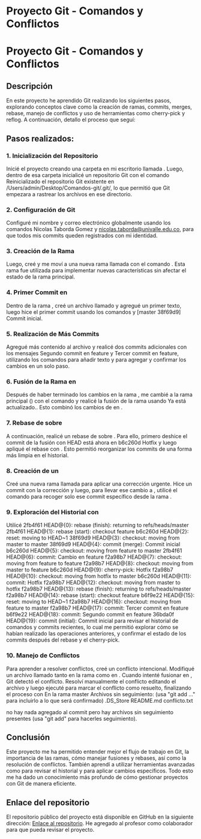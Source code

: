 # Proyecto Git - Comandos y Conflictos
# Proyecto Git - Comandos y Conflictos

## Descripción

En este proyecto he aprendido Git realizando los siguientes pasos, explorando conceptos clave como la creación de ramas, commits, merges, rebase, manejo de conflictos y uso de herramientas como cherry-pick y reflog. A continuación, detallo el proceso que seguí:

## Pasos realizados:

### 1. Inicialización del Repositorio
Inicié el proyecto creando una carpeta en mi escritorio llamada . Luego, dentro de esa carpeta inicialicé un repositorio Git con el comando Reinicializado el repositorio Git existente en /Users/admin/Desktop/Comandos-git/.git/, lo que permitió que Git empezara a rastrear los archivos en ese directorio.

### 2. Configuración de Git
Configuré mi nombre y correo electrónico globalmente usando los comandos Nicolas Taborda Gomez y nicolas.taborda@univalle.edu.co, para que todos mis commits queden registrados con mi identidad.

### 3. Creación de la Rama 
Luego, creé y me moví a una nueva rama llamada  con el comando . Esta rama fue utilizada para implementar nuevas características sin afectar el estado de la rama principal.

### 4. Primer Commit en 
Dentro de la rama , creé un archivo llamado  y agregué un primer texto, luego hice el primer commit usando los comandos  y [master 38f69d9] Commit inicial.

### 5. Realización de Más Commits
Agregué más contenido al archivo  y realicé dos commits adicionales con los mensajes Segundo commit en feature y Tercer commit en feature, utilizando los comandos  para añadir texto y  para agregar y confirmar los cambios en un solo paso.

### 6. Fusión de la Rama  en 
Después de haber terminado los cambios en la rama , me cambié a la rama principal () con el comando  y realicé la fusión de la rama  usando Ya está actualizado.. Esto combinó los cambios de  en .

### 7. Rebase de  sobre 
A continuación, realicé un rebase de  sobre . Para ello, primero deshice el commit de la fusión con HEAD está ahora en b6c260d Hotfix y luego apliqué el rebase con . Esto permitió reorganizar los commits de una forma más limpia en el historial.

### 8. Creación de un 
Creé una nueva rama llamada  para aplicar una corrección urgente. Hice un commit con la corrección y luego, para llevar ese cambio a , utilicé el comando  para recoger solo ese commit específico desde la rama .

### 9. Exploración del Historial con 
Utilicé 2fb4f61 HEAD@{0}: rebase (finish): returning to refs/heads/master
2fb4f61 HEAD@{1}: rebase (start): checkout feature
b6c260d HEAD@{2}: reset: moving to HEAD~1
38f69d9 HEAD@{3}: checkout: moving from master to master
38f69d9 HEAD@{4}: commit (merge): Commit inicial
b6c260d HEAD@{5}: checkout: moving from feature to master
2fb4f61 HEAD@{6}: commit: Cambio en feature
f2a98b7 HEAD@{7}: checkout: moving from feature to feature
f2a98b7 HEAD@{8}: checkout: moving from master to feature
b6c260d HEAD@{9}: cherry-pick: Hotfix
f2a98b7 HEAD@{10}: checkout: moving from hotfix to master
b6c260d HEAD@{11}: commit: Hotfix
f2a98b7 HEAD@{12}: checkout: moving from master to hotfix
f2a98b7 HEAD@{13}: rebase (finish): returning to refs/heads/master
f2a98b7 HEAD@{14}: rebase (start): checkout feature
b6f9e22 HEAD@{15}: reset: moving to HEAD~1
f2a98b7 HEAD@{16}: checkout: moving from feature to master
f2a98b7 HEAD@{17}: commit: Tercer commit en feature
b6f9e22 HEAD@{18}: commit: Segundo commit en feature
36bda0f HEAD@{19}: commit (initial): Commit inicial para revisar el historial de comandos y commits recientes, lo cual me permitió explorar cómo se habían realizado las operaciones anteriores, y confirmar el estado de los commits después del rebase y el cherry-pick.

### 10. Manejo de Conflictos
Para aprender a resolver conflictos, creé un conflicto intencional. Modifiqué un archivo llamado  tanto en la rama  como en . Cuando intenté fusionar  en , Git detectó el conflicto. Resolví manualmente el conflicto editando el archivo y luego ejecuté  para marcar el conflicto como resuelto, finalizando el proceso con En la rama master
Archivos sin seguimiento:
  (usa "git add <archivo>..." para incluirlo a lo que será confirmado)
	.DS_Store
	README.md
	conflicto.txt

no hay nada agregado al commit pero hay archivos sin seguimiento presentes (usa "git add" para hacerles seguimiento).

## Conclusión

Este proyecto me ha permitido entender mejor el flujo de trabajo en Git, la importancia de las ramas, cómo manejar fusiones y rebases, así como la resolución de conflictos. También aprendí a utilizar herramientas avanzadas como  para revisar el historial y  para aplicar cambios específicos. Todo esto me ha dado un conocimiento más profundo de cómo gestionar proyectos con Git de manera eficiente.

## Enlace del repositorio

El repositorio público del proyecto está disponible en GitHub en la siguiente dirección: [Enlace al repositorio](https://github.com/tu-usuario/Comandos-git). He agregado al profesor como colaborador para que pueda revisar el proyecto.

